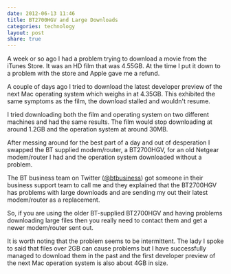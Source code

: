 ```yaml
---
date: 2012-06-13 11:46
title: BT2700HGV and Large Downloads
categories: technology
layout: post
share: true
---
```


A week or so ago I had a problem trying to download a movie from the iTunes Store. It was an HD film that was 4.55GB. At the time I put it down to a problem with the store and Apple gave me a refund.

A couple of days ago I tried to download the latest developer preview of the next Mac operating system which weighs in at 4.35GB. This exhibited the same symptoms as the film, the download stalled and wouldn't resume.

I tried downloading both the film and operating system on two different machines and had the same results. The film would stop downloading at around 1.2GB and the operation system at around 30MB.

After messing around for the best part of a day and out of desperation I swapped the BT supplied modem/router, a BT2700HGV, for an old Netgear modem/router I had and the operation system downloaded without a problem.

The BT business team on Twitter ([@btbusiness](http://twitter.com/btbusiness)) got someone in their business support team to call me and they explained that the BT2700HGV has problems with large downloads and are sending my out their latest modem/router as a replacement.

So, if you are using the older BT-supplied BT2700HGV and having problems downloading large files then you really need to contact them and get a newer modem/router sent out.

It is worth noting that the problem seems to be intermittent. The lady I spoke to said that files over 2GB can cause problems but I have successfully managed to download them in the past and the first developer preview of the next Mac operation system is also about 4GB in size.
